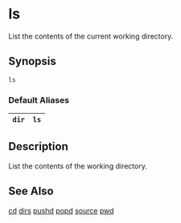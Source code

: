 # ls #

List the contents of the current working directory.

## Synopsis ##

```
ls
```

### Default Aliases ###

| `dir` | `ls` |
|:------|:-----|

## Description ##

List the contents of the working directory.

## See Also ##

[cd](cmd_cd.md) [dirs](cmd_dirs.md)
[pushd](cmd_pushd.md)
[popd](cmd_popd.md) [source](cmd_source.md)
[pwd](cmd_pwd.md)
